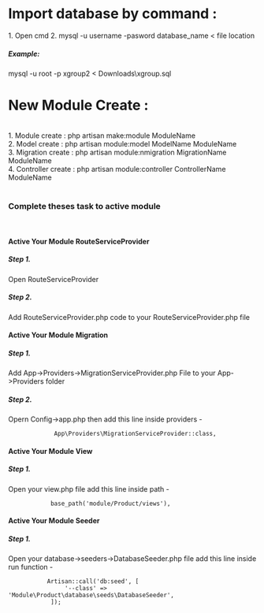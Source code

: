 <h1>Import database by command :</h1>
1. Open cmd
2. mysql -u username -pasword database_name < file location

<h5>Example: </h5> mysql -u root -p xgroup2 < Downloads\xgroup.sql


<h1>New Module Create :</h1><br>
1. Module create : php artisan make:module ModuleName<br>
2. Model create : php artisan module:model ModelName ModuleName<br>
3. Migration create : php artisan module:nmigration MigrationName ModuleName<br>
4. Controller create : php artisan module:controller ControllerName ModuleName<br><br>


<h3>Complete theses task to active module</h3><br>

<h4>Active Your Module RouteServiceProvider</h4>
<h5>Step 1.</h5> Open RouteServiceProvider<br>
<h5>Step 2.</h5> Add RouteServiceProvider.php code to your RouteServiceProvider.php file <br>

<h4>Active Your Module Migration</h4>
<h5>Step 1.</h5> Add App->Providers->MigrationServiceProvider.php File to your App->Providers folder
<h5>Step 2.</h5> Opern Config->app.php then add this line inside providers - <br>
                 
                 App\Providers\MigrationServiceProvider::class, 


<h4>Active Your Module View</h4>
<h5>Step 1.</h5> Open your view.php file add this line inside path - <br>

                base_path('module/Product/views'),
 
 
<h4>Active Your Module Seeder</h4>
<h5>Step 1.</h5> Open your database->seeders->DatabaseSeeder.php file add this line inside run function -  <br>

               Artisan::call('db:seed', [
                    '--class' => 'Module\Product\database\seeds\DatabaseSeeder',
                ]);
